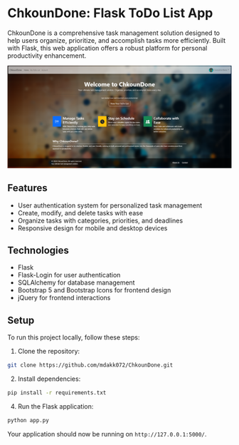 # ChkounDone: Flask ToDo List App

ChkounDone is a comprehensive task management solution designed to help users organize, prioritize, and accomplish tasks more efficiently. Built with Flask, this web application offers a robust platform for personal productivity enhancement.

![Preview Image](preview.png)
## Features

- User authentication system for personalized task management
- Create, modify, and delete tasks with ease
- Organize tasks with categories, priorities, and deadlines
- Responsive design for mobile and desktop devices

## Technologies

- Flask
- Flask-Login for user authentication
- SQLAlchemy for database management
- Bootstrap 5 and Bootstrap Icons for frontend design
- jQuery for frontend interactions

## Setup

To run this project locally, follow these steps:

1. Clone the repository:

```bash
git clone https://github.com/mdakk072/ChkounDone.git
```

2. Install dependencies:

```bash
pip install -r requirements.txt
```


4. Run the Flask application:

```bash
python app.py
```

Your application should now be running on `http://127.0.0.1:5000/`.


